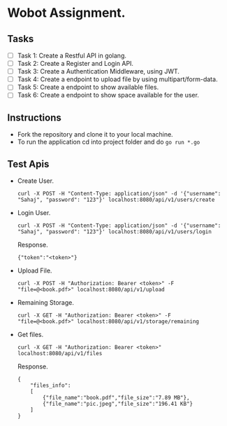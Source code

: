# Wobot Assignment.

## Tasks
- [ ] Task 1: Create a Restful API in golang.
- [ ] Task 2: Create a Register and Login API.
- [ ] Task 3: Create a Authentication Middleware, using JWT.
- [ ] Task 4: Create a endpoint to upload file by using multipart/form-data.
- [ ] Task 5: Create a endpoint to show available files.
- [ ] Task 6: Create a endpoint to show space available for the user.

## Instructions
- Fork the repository and clone it to your local machine.
- To run the application cd into project folder and do `go run *.go`

## Test Apis
- Create User.
    ```
    curl -X POST -H "Content-Type: application/json" -d '{"username": "Sahaj", "password": "123"}' localhost:8080/api/v1/users/create
    ```
- Login User.
    ```
    curl -X POST -H "Content-Type: application/json" -d '{"username": "Sahaj", "password": "123"}' localhost:8080/api/v1/users/login
    ```
    Response.
    ```
    {"token":"<token>"}
    ```

- Upload File.
    ```
    curl -X POST -H "Authorization: Bearer <token>" -F "file=@<book.pdf>" localhost:8080/api/v1/upload
    ```

- Remaining Storage.
    ```
    curl -X GET -H "Authorization: Bearer <token>" -F "file=@<book.pdf>" localhost:8080/api/v1/storage/remaining
    ```

- Get files.
    ```
    curl -X GET -H "Authorization: Bearer <token>" localhost:8080/api/v1/files
    ```
    Response.
    ```
    {
        "files_info":
        [
            {"file_name":"book.pdf","file_size":"7.89 MB"},
            {"file_name":"pic.jpeg","file_size":"196.41 KB"}
        ]
    }
    ```